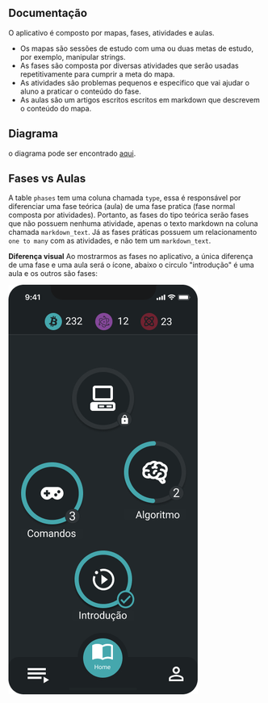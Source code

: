 ## Documentação
O aplicativo é composto por mapas, fases, atividades e aulas. 

- Os mapas são sessões de estudo com uma ou duas metas de estudo, por exemplo, manipular strings. 
- As fases são composta por diversas atividades que serão usadas repetitivamente para cumprir a meta do mapa.
- As atividades são problemas pequenos e especifico que vai ajudar o aluno a praticar o conteúdo do fase.
- As aulas são um artigos escritos escritos em markdown que descrevem o conteúdo do mapa.

## Diagrama
o diagrama pode ser encontrado [aqui](https://lucid.app/lucidchart/baa3fd86-d248-40fc-898b-3eaa7da3ac6d/edit?invitationId=inv_4310d971-d43b-46f6-85b5-1221de03e802).

## Fases vs Aulas
A table `phases` tem uma coluna chamada `type`, essa é responsável por diferenciar uma fase teórica (aula) de uma fase pratica (fase normal composta por atividades). Portanto, as fases do tipo teórica serão fases que não possuem nenhuma atividade, apenas o texto markdown na coluna chamada `markdown_text`. Já as fases práticas possuem um relacionamento `one to many` com as atividades, e não tem um `markdown_text`.

**Diferença visual**
Ao mostrarmos as fases no aplicativo, a única diferença de uma fase e uma aula será o ícone, abaixo o circulo "introdução" é uma aula e os outros são fases:

<img align="center" src="./public/home_print.png" />
